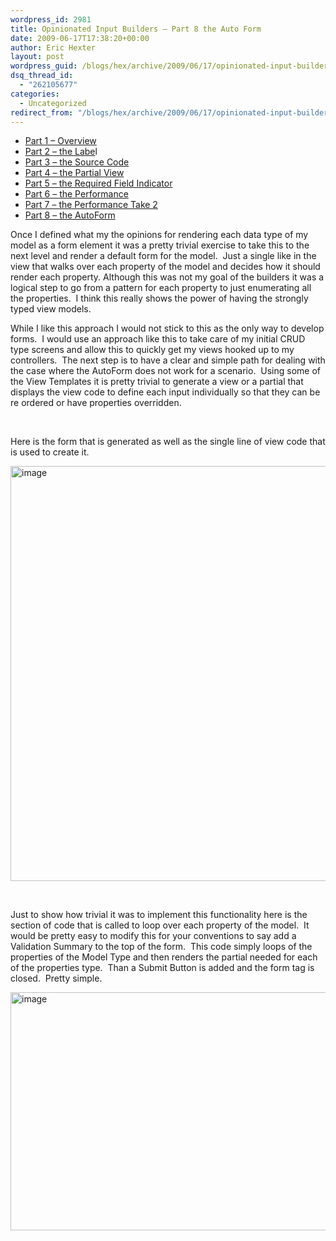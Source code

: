 ```yaml
---
wordpress_id: 2981
title: Opinionated Input Builders – Part 8 the Auto Form
date: 2009-06-17T17:38:20+00:00
author: Eric Hexter
layout: post
wordpress_guid: /blogs/hex/archive/2009/06/17/opinionated-input-builders-part-8-the-auto-form.aspx
dsq_thread_id:
  - "262105677"
categories:
  - Uncategorized
redirect_from: "/blogs/hex/archive/2009/06/17/opinionated-input-builders-part-8-the-auto-form.aspx/"
---
```

  * <a href="/blogs/hex/archive/2009/06/09/opinionated-input-builders-for-asp-net-mvc-using-partials-part-i.aspx" target="_blank">Part 1 – Overview</a> 
  * <a href="/blogs/hex/archive/2009/06/09/opinionated-input-builders-for-asp-net-mvc-part-2-html-layout-for-the-label.aspx" target="_blank">Part 2 – the Labe</a>l 
  * <a href="/blogs/hex/archive/2009/06/10/opinionated-input-builders-for-asp-net-mvc-part-3-the-source-code.aspx" target="_blank">Part 3 – the Source Code</a> 
  * <a href="/blogs/hex/archive/2009/06/10/opinionated-input-builders-for-asp-net-mvc-part-3-the-partial-view-inputs.aspx" target="_blank">Part 4 – the Partial View</a> 
  * <a href="/blogs/hex/archive/2009/06/10/opinionated-input-builders-for-asp-net-mvc-part-5-the-required-input.aspx" target="_blank">Part 5 – the Required Field Indicator</a>&#160; 
  * <a href="http://www.lostechies.com/blogs/hex/archive/2009/06/13/opinionated-input-builders-part-6-performance-of-the-builders.aspx" target="_blank">Part 6 – the Performance</a> 
  * <a href="http://www.lostechies.com/blogs/hex/archive/2009/06/14/opinionated-input-builders-part-7-more-on-performance-take-2.aspx" target="_blank">Part 7 – the Performance Take 2</a>
  * <a href="http://www.lostechies.com/blogs/hex/archive/2009/06/17/opinionated-input-builders-part-8-the-auto-form.aspx" target="_blank">Part 8 – the AutoForm</a>

Once I defined what my the opinions for rendering each data type of my model as a form element it was a pretty trivial exercise to take this to the next level and render a default form for the model.&#160; Just a single like in the view that walks over each property of the model and decides how it should render each property. Although this was not my goal of the builders it was a logical step to go from a pattern for each property to just enumerating all the properties.&#160; I think this really shows the power of having the strongly typed view models. 

While I like this approach I would not stick to this as the only way to develop forms.&#160; I would use an approach like this to take care of my initial CRUD type screens and allow this to quickly get my views hooked up to my controllers.&#160; The next step is to have a clear and simple path for dealing with the case where the AutoForm does not work for a scenario.&#160; Using some of the View Templates it is pretty trivial to generate a view or a partial that displays the view code to define each input individually so that they can be re ordered or have properties overridden.&#160; 

&#160;

Here is the form that is generated as well as the single line of view code that is used to create it.

 <img style="border-right-width: 0px;border-top-width: 0px;border-bottom-width: 0px;border-left-width: 0px" border="0" alt="image" src="http://lostechies.com/content/erichexter/uploads/2011/03/image_11C72ED6.png" width="1028" height="664" />

&#160;

Just to show how trivial it was to implement this functionality here is the section of code that is called to loop over each property of the model.&#160; It would be pretty easy to modify this for your conventions to say add a Validation Summary to the top of the form.&#160; This code simply loops of the properties of the Model Type and then renders the partial needed for each of the properties type.&#160; Than a Submit Button is added and the form tag is closed.&#160; Pretty simple.

<img style="border-right-width: 0px;border-top-width: 0px;border-bottom-width: 0px;border-left-width: 0px" border="0" alt="image" src="http://lostechies.com/content/erichexter/uploads/2011/03/image_0B03FF86.png" width="1028" height="381" />